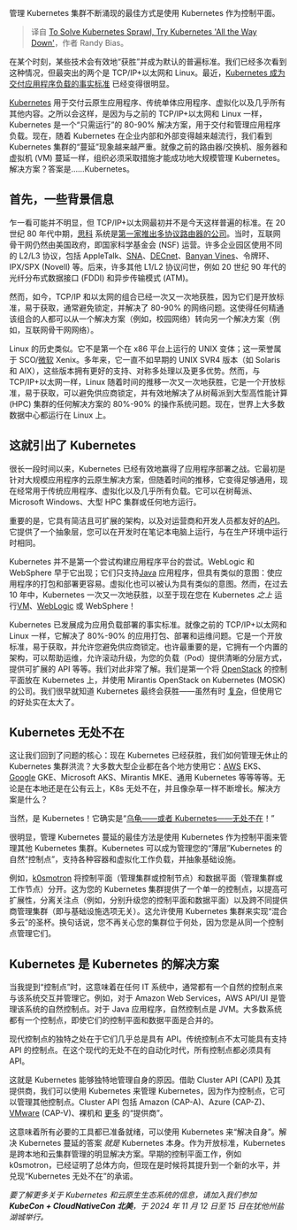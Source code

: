 
<!--
title: 尝试“自上而下”的解决Kubernetes蔓延问题
cover: https://cdn.thenewstack.io/media/2024/10/6133b087-kubernetes-solve-itself-turtles.jpg
-->

管理 Kubernetes 集群不断涌现的最佳方式是使用 Kubernetes 作为控制平面。

> 译自 [To Solve Kubernetes Sprawl, Try Kubernetes 'All the Way Down'](https://thenewstack.io/to-solve-kubernetes-sprawl-try-kubernetes-all-the-way-down/)，作者 Randy Bias。

在某个时刻，某些技术会有效地“获胜”并成为默认的普遍标准。我们已经多次看到这种情况，但最突出的两个是 TCP/IP+以太网和 Linux。最近，[Kubernetes 成为交付应用程序负载的事实标准](https://thenewstack.io/10-years-of-kubernetes-past-present-and-future/) 已经变得很明显。

[Kubernetes](https://roadmap.sh/kubernetes) 用于交付云原生应用程序、传统单体应用程序、虚拟化以及几乎所有其他内容。之所以会这样，是因为与之前的 TCP/IP+以太网和 Linux 一样，Kubernetes 是一个“只需运行”的 80-90% 解决方案，用于交付和管理应用程序负载。现在，随着 Kubernetes 在企业内部和外部变得越来越流行，我们看到 Kubernetes 集群的“蔓延”现象越来越严重。就像之前的路由器/交换机、服务器和虚拟机 (VM) 蔓延一样，组织必须采取措施才能成功地大规模管理 Kubernetes。解决方案？答案是……Kubernetes。

## 首先，一些背景信息

乍一看可能并不明显，但 TCP/IP+以太网最初并不是今天这样普遍的标准。在 20 世纪 80 年代中期，[思科](http://cisco.com/?utm_content=inline+mention) 系统是[第一家推出多协议路由器的公司](https://web.archive.org/web/20070707180833/http://newsroom.cisco.com/dlls/2004/hd_061404.html)。当时，互联网骨干网仍然由美国政府，即国家科学基金会 (NSF) 运营。许多企业园区使用不同的 L2/L3 协议，包括 AppleTalk、[SNA](https://en.wikipedia.org/wiki/Systems_Network_Architecture)、[DECnet](https://en.wikipedia.org/wiki/DECnet)、[Banyan Vines](https://en.wikipedia.org/wiki/Banyan_VINES)、令牌环、IPX/SPX (Novell) 等。后来，许多其他 L1/L2 协议问世，例如 20 世纪 90 年代的光纤分布式数据接口 (FDDI) 和异步传输模式 (ATM)。

然而，如今，TCP/IP 和以太网的组合已经一次又一次地获胜，因为它们是开放标准，易于获取，通常避免锁定，并解决了 80-90% 的网络问题。这使得任何精通该组合的人都可以从一个解决方案（例如，校园网络）转向另一个解决方案（例如，互联网骨干网网络）。

Linux 的历史类似。它不是第一个在 x86 平台上运行的 UNIX 变体；这一荣誉属于 SCO/[微软](https://news.microsoft.com/?utm_content=inline+mention) Xenix。多年来，它一直不如早期的 UNIX SVR4 版本（如 Solaris 和 AIX），这些版本拥有更好的支持、对称多处理以及更多优势。然而，与 TCP/IP+以太网一样，Linux 随着时间的推移一次又一次地获胜，它是一个开放标准，易于获取，可以避免供应商锁定，并有效地解决了从树莓派到大型高性能计算 (HPC) 集群的任何解决方案的 80%-90% 的操作系统问题。现在，世界上大多数数据中心都运行在 Linux 上。

## 这就引出了 Kubernetes

很长一段时间以来，Kubernetes 已经有效地赢得了应用程序部署之战。它最初是针对大规模应用程序的云原生解决方案，但随着时间的推移，它变得足够通用，现在经常用于传统应用程序、虚拟化以及几乎所有负载。它可以在树莓派、Microsoft Windows、大型 HPC 集群或任何地方运行。

重要的是，它具有简洁且可扩展的架构，以及对运营商和开发人员都友好的[API](https://thenewstack.io/the-power-of-k8s-api-solutions-revolutionizing-industries/)。它提供了一个抽象层，您可以在开发时在笔记本电脑上运行，与在生产环境中运行时相同。

Kubernetes 并不是第一个尝试构建应用程序平台的尝试。WebLogic 和 WebSphere 早于它出现；它们只支持[Java](https://thenewstack.io/java/) 应用程序，但具有类似的意图：使应用程序的打包和部署更容易。虚拟化也可以被认为具有类似的意图。然而，在过去 10 年中，Kubernetes 一次又一次地获胜，以至于现在您在 Kubernetes *之上* 运行[VM](https://github.com/kubevirt/kubevirt)、[WebLogic](https://oracle.github.io/weblogic-kubernetes-operator/) 或 WebSphere！

Kubernetes 已发展成为应用负载部署的事实标准。就像之前的 TCP/IP+以太网和 Linux 一样，它解决了 80%-90% 的应用打包、部署和运维问题。它是一个开放标准，易于获取，并允许您避免供应商锁定。也许最重要的是，它拥有一个内置的架构，可以帮助运维，允许滚动升级，为您的负载（Pod）提供清晰的分层方式，提供可扩展的 API 等等。我们对此非常了解。我们是第一个将 [OpenStack](https://www.openstack.org/) 的控制平面放在 Kubernetes 上，并使用 Mirantis OpenStack on Kubernetes (MOSK) 的公司。我们很早就知道 Kubernetes 最终会获胜——虽然有时 [复杂](https://thenewstack.io/tackling-the-complexities-of-kubernetes-fleet-management/)，但使用它的好处实在太大了。

## Kubernetes 无处不在

这让我们回到了问题的核心：现在 Kubernetes 已经获胜，我们如何管理无休止的 Kubernetes 集群洪流？大多数大型企业都在各个地方使用它：[AWS](https://aws.amazon.com/?utm_content=inline+mention) EKS、[Google](https://cloud.google.com/?utm_content=inline+mention) GKE、Microsoft AKS、Mirantis MKE、通用 Kubernetes 等等等等。无论是在本地还是在公有云上，K8s 无处不在，并且像杂草一样不断增长。解决方案是什么？

当然，是 Kubernetes！它确实是“[乌龟——或者 Kubernetes——无处不在](https://en.wikipedia.org/wiki/Turtles_all_the_way_down)！”

很明显，管理 Kubernetes 蔓延的最佳方法是使用 Kubernetes 作为控制平面来管理其他 Kubernetes 集群。Kubernetes 可以成为管理您的“薄层”Kubernetes 的自然“控制点”，支持各种容器和虚拟化工作负载，并抽象基础设施。

例如，[k0smotron](https://github.com/k0sproject/k0smotron) 将控制平面（管理集群或控制节点）和数据平面（管理集群或工作节点）分开。这为您的 Kubernetes 集群提供了一个单一的控制点，以提高可扩展性，分离关注点（例如，分别升级您的控制平面和数据平面）以及跨不同提供商管理集群（即与基础设施选项无关）。这允许使用 Kubernetes 集群来实现“混合多云”的圣杯。换句话说，您不再关心您的集群位于何处，因为您是从同一个控制点管理它们。

## Kubernetes 是 Kubernetes 的解决方案
当我提到“控制点”时，这意味着在任何 IT 系统中，通常都有一个自然的控制点来与该系统交互并管理它。例如，对于 Amazon Web Services，AWS API/UI 是管理该系统的自然控制点。对于 Java 应用程序，自然控制点是 JVM。大多数系统都有一个控制点，即使它们的控制平面和数据平面是合并的。

现代控制点的独特之处在于它们几乎总是具有 API。传统控制点不太可能具有支持 API 的控制点。在这个现代的无处不在的自动化时代，所有控制点都必须具有 API。

这就是 Kubernetes 能够独特地管理自身的原因。借助 Cluster API (CAPI) 及其提供商，我们可以使用 Kubernetes 来管理 Kubernetes，因为作为控制点，它可以管理其他控制点。Cluster API 包括 Amazon (CAP-A)、Azure (CAP-Z)、[VMware](https://tanzu.vmware.com?utm_content=inline+mention) (CAP-V)、裸机和 [更多](https://cluster-api.sigs.k8s.io/reference/providers) 的“提供商”。

这意味着所有必要的工具都已准备就绪，可以使用 Kubernetes 来“解决自身”。解决 Kubernetes 蔓延的答案 *就是* Kubernetes 本身。作为开放标准，Kubernetes 是跨本地和云集群管理的明显解决方案。早期的控制平面工作，例如 k0smotron，已经证明了总体方向，但现在是时候将其提升到一个新的水平，并兑现“Kubernetes 无处不在”的承诺。

*要了解更多关于 Kubernetes 和云原生生态系统的信息，请加入我们参加 **KubeCon + CloudNativeCon 北美**，于 2024 年 11 月 12 日至 15 日在犹他州盐湖城举行。*
